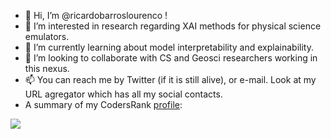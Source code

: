 - 👋 Hi, I’m @ricardobarroslourenco !
- 👀 I’m interested in research regarding XAI methods for physical science emulators.
- 🌱 I’m currently learning about model interpretability and explainability.
- 💞️ I’m looking to collaborate with CS and Geosci researchers working in this nexus.
- 📫 You can reach me by Twitter (if it is still alive), or e-mail. Look at my URL agregator which has all my social contacts.
- A summary of my CodersRank [profile](https://profile.codersrank.io/user/ricardobarroslourenco):

<img
  src="https://cr-ss-service.azurewebsites.net/api/ScreenShot?widget=summary&username=ricardobarroslourenco&badges=3&show-avatar=true&style=--header-bg-color:%23000;--border-radius:10px"
/>

<!---
ricardobarroslourenco/ricardobarroslourenco is a ✨ special ✨ repository because its `README.md` (this file) appears on your GitHub profile.
You can click the Preview link to take a look at your changes.
--->
